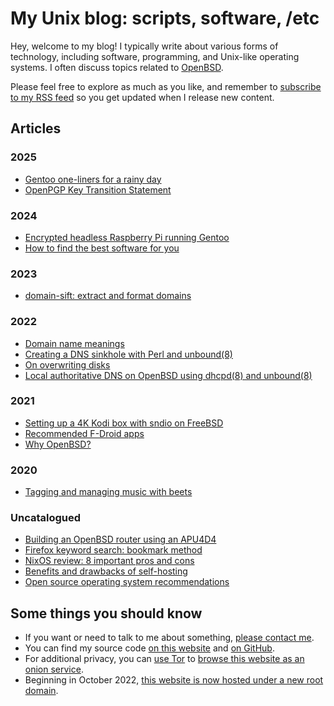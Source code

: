 # My Unix blog: scripts, software, /etc

Hey, welcome to my blog! I typically write about various forms of technology, including software, programming, and Unix-like operating systems. I often discuss topics related to [OpenBSD](https://www.openbsd.org).

Please feel free to explore as much as you like, and remember to [subscribe to my RSS feed](https://www.anthes.is/rss.xml) so you get updated when I release new content.

## Articles

### 2025

- [Gentoo one-liners for a rainy day](/gentoo-one-liners.html "2025-06-04")
- [OpenPGP Key Transition Statement](/gpg-transition-20250406.html "2025-04-06")

### 2024

- [Encrypted headless Raspberry Pi running Gentoo](/encrypted-headless-raspberry-pi-gentoo.md "2024-07-06")
- [How to find the best software for you](/how-to-find-the-best-software-for-you.html "2024-02-14")

### 2023

- [domain-sift: extract and format domains](/domain-sift.html "2023-09-04")

### 2022

- [Domain name meanings](/domain-name-meanings.html "2022-11-28")
- [Creating a DNS sinkhole with Perl and unbound(8)](/dns-sinkhole.html "2022-04-14")
- [On overwriting disks](/overwriting-disks.html "2022-03-02")
- [Local authoritative DNS on OpenBSD using dhcpd(8) and unbound(8)](/local-authoritative-dns.html "2022-01-07")

### 2021

- [Setting up a 4K Kodi box with sndio on FreeBSD](/freebsd-entertainment-center.html "2021-06-13")
- [Recommended F-Droid apps](/fdroid.html "2021-04-12")
- [Why OpenBSD?](/why-openbsd.html "2021-03-25")

### 2020

- [Tagging and managing music with beets](/beets.html "2020-11-05")

### Uncatalogued

- [Building an OpenBSD router using an APU4D4](/openbsd-router.html "1970-01-01")
- [Firefox keyword search: bookmark method](/firefox-keyword-search.html "1970-01-01")
- [NixOS review: 8 important pros and cons](/nixos-pros-cons.html "1970-01-01")
- [Benefits and drawbacks of self-hosting](/why-self-host.html "1970-01-01")
- [Open source operating system recommendations](/os.html "1970-01-01")

## Some things you should know

- If you want or need to talk to me about something, [please contact me](/contact.html).
- You can find my source code [on this website](/src.html "1970-01-01") and [on GitHub](https://github.com/maybebyte/).
- For additional privacy, you can [use Tor](https://www.torproject.org/) to [browse this website as an onion service](http://jentyxddh2rf47gd3e43kuebyn2xsv6h72gzh46oe4rxyovvm7xe5ead.onion/).
- Beginning in October 2022, [this website is now hosted under a new root domain](/domain-migration.html "2022-10-03").
